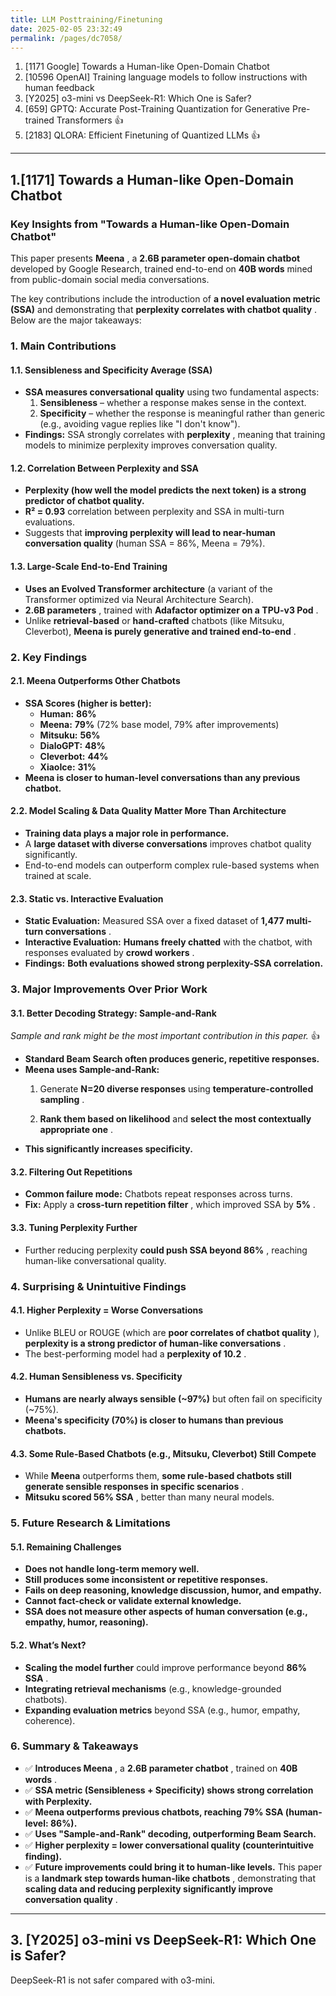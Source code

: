 ```yaml
---
title: LLM Posttraining/Finetuning
date: 2025-02-05 23:32:49
permalink: /pages/dc7058/
---
```


1. [1171 Google] Towards a Human-like Open-Domain Chatbot
2. [10596 OpenAI] Training language models to follow instructions with human feedback
3. [Y2025] o3-mini vs DeepSeek-R1: Which One is Safer?
4. [659] GPTQ: Accurate Post-Training Quantization for Generative Pre-trained Transformers :+1:
5. [2183] QLORA: Efficient Finetuning of Quantized LLMs :+1:
---

## 1.[1171] Towards a Human-like Open-Domain Chatbot
### **Key Insights from "Towards a Human-like Open-Domain Chatbot"**
This paper presents **Meena** , a **2.6B parameter open-domain chatbot**  developed by Google Research, trained end-to-end on **40B words**  mined from public-domain social media conversations.

The key contributions include the introduction of **a novel evaluation metric (SSA)**  and demonstrating that **perplexity correlates with chatbot quality** . Below are the major takeaways:

### **1. Main Contributions**
#### **1.1. Sensibleness and Specificity Average (SSA)**  
- **SSA measures conversational quality**  using two fundamental aspects: 
  1. **Sensibleness**  – whether a response makes sense in the context. 
  2. **Specificity**  – whether the response is meaningful rather than generic (e.g., avoiding vague replies like "I don't know").
- **Findings:**  SSA strongly correlates with **perplexity** , meaning that training models to minimize perplexity improves conversation quality.
#### **1.2. Correlation Between Perplexity and SSA**  
- **Perplexity (how well the model predicts the next token) is a strong predictor of chatbot quality.**
- **R² = 0.93**  correlation between perplexity and SSA in multi-turn evaluations.
- Suggests that **improving perplexity will lead to near-human conversation quality**  (human SSA = 86%, Meena = 79%).
#### **1.3. Large-Scale End-to-End Training**  
- **Uses an Evolved Transformer architecture**  (a variant of the Transformer optimized via Neural Architecture Search).
- **2.6B parameters** , trained with **Adafactor optimizer on a TPU-v3 Pod** .
- Unlike **retrieval-based**  or **hand-crafted**  chatbots (like Mitsuku, Cleverbot), **Meena is purely generative and trained end-to-end** .

### **2. Key Findings**
#### **2.1. Meena Outperforms Other Chatbots**  
- **SSA Scores (higher is better):**  
  - **Human:**  **86%** 
  - **Meena:**  **79%**  (72% base model, 79% after improvements)
  - **Mitsuku:**  **56%**
  - **DialoGPT:**  **48%**
  - **Cleverbot:**  **44%**
  - **XiaoIce:**  **31%**
- **Meena is closer to human-level conversations than any previous chatbot.**
#### **2.2. Model Scaling & Data Quality Matter More Than Architecture**  
- **Training data plays a major role in performance.** 
- A **large dataset with diverse conversations**  improves chatbot quality significantly.
- End-to-end models can outperform complex rule-based systems when trained at scale.
#### **2.3. Static vs. Interactive Evaluation**  
- **Static Evaluation:**  Measured SSA over a fixed dataset of **1,477 multi-turn conversations** . 
- **Interactive Evaluation:**  **Humans freely chatted**  with the chatbot, with responses evaluated by **crowd workers** . 
- **Findings:**  **Both evaluations showed strong perplexity-SSA correlation.**

### **3. Major Improvements Over Prior Work**
#### **3.1. Better Decoding Strategy: Sample-and-Rank**

*Sample and rank might be the most important contribution in this paper.* :+1:

- **Standard Beam Search often produces generic, repetitive responses.**
- **Meena uses Sample-and-Rank:**  
  1. Generate **N=20 diverse responses**  using **temperature-controlled sampling** .
 
  2. **Rank them based on likelihood**  and **select the most contextually appropriate one** .
- **This significantly increases specificity.**
#### **3.2. Filtering Out Repetitions**  
- **Common failure mode:**  Chatbots repeat responses across turns.
- **Fix:**  Apply a **cross-turn repetition filter** , which improved SSA by **5%** .
#### **3.3. Tuning Perplexity Further**  
- Further reducing perplexity **could push SSA beyond 86%** , reaching human-like conversational quality.

### **4. Surprising & Unintuitive Findings**
#### **4.1. Higher Perplexity = Worse Conversations**  
- Unlike BLEU or ROUGE (which are **poor correlates of chatbot quality** ), **perplexity is a strong predictor of human-like conversations** . 
- The best-performing model had a **perplexity of 10.2** .
#### **4.2. Human Sensibleness vs. Specificity**  
- **Humans are nearly always sensible (~97%)**  but often fail on specificity (~75%). 
- **Meena's specificity (70%) is closer to humans than previous chatbots.**
#### **4.3. Some Rule-Based Chatbots (e.g., Mitsuku, Cleverbot) Still Compete**  
- While **Meena**  outperforms them, **some rule-based chatbots still generate sensible responses in specific scenarios** . 
- **Mitsuku scored 56% SSA** , better than many neural models.

### **5. Future Research & Limitations**
#### **5.1. Remaining Challenges**  
- **Does not handle long-term memory well.** 
- **Still produces some inconsistent or repetitive responses.** 
- **Fails on deep reasoning, knowledge discussion, humor, and empathy.** 
- **Cannot fact-check or validate external knowledge.** 
- **SSA does not measure other aspects of human conversation (e.g., empathy, humor, reasoning).**
#### **5.2. What’s Next?**  
- **Scaling the model further**  could improve performance beyond **86% SSA** . 
- **Integrating retrieval mechanisms**  (e.g., knowledge-grounded chatbots).
- **Expanding evaluation metrics**  beyond SSA (e.g., humor, empathy, coherence).

### **6. Summary & Takeaways**
- ✅ **Introduces Meena** , a **2.6B parameter chatbot** , trained on **40B words** .
- ✅ **SSA metric (Sensibleness + Specificity) shows strong correlation with Perplexity.** 
- ✅ **Meena outperforms previous chatbots, reaching 79% SSA (human-level: 86%).** 
- ✅ **Uses "Sample-and-Rank" decoding, outperforming Beam Search.** 
- ✅ **Higher perplexity = lower conversational quality (counterintuitive finding).** 
- ✅ **Future improvements could bring it to human-like levels.** This paper is a **landmark step towards human-like chatbots** , demonstrating that **scaling data and reducing perplexity significantly improve conversation quality** .

---

## 3. [Y2025] o3-mini vs DeepSeek-R1: Which One is Safer?
DeepSeek-R1 is not safer compared with o3-mini.
